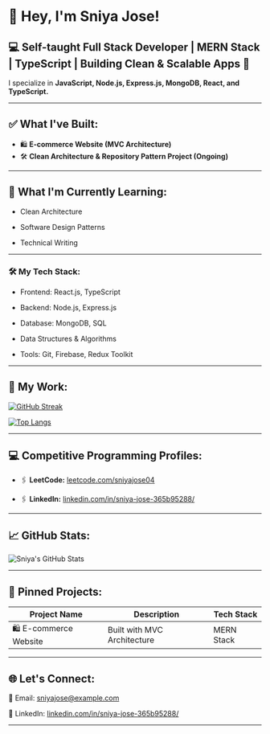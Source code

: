 # 👋 Hey, I'm Sniya Jose!

## 💻 Self-taught Full Stack Developer | MERN Stack | TypeScript | Building Clean & Scalable Apps 🚀

I specialize in **JavaScript, Node.js, Express.js, MongoDB, React, and TypeScript.**

---

## ✅ What I've Built:

- 🛍️ **E-commerce Website (MVC Architecture)**
- 🛠️ **Clean Architecture & Repository Pattern Project (Ongoing)**

---

## 🌱 What I'm Currently Learning:

- Clean Architecture  

- Software Design Patterns  

- Technical Writing  

---

### 🛠️ My Tech Stack:

- Frontend: React.js, TypeScript

- Backend: Node.js, Express.js
  
- Database: MongoDB, SQL

- Data Structures & Algorithms
  
- Tools: Git, Firebase, Redux Toolkit


---

## 📂 My Work:

[![GitHub Streak](https://github-readme-streak-stats.herokuapp.com?user=sniyajose04&theme=dark)](https://git.io/streak-stats)

[![Top Langs](https://github-readme-stats.vercel.app/api/top-langs/?username=sniyajose04&layout=compact&theme=radical)](https://github.com/anuraghazra/github-readme-stats)

---

## 💻 Competitive Programming Profiles:

- 🖇️ **LeetCode:** [leetcode.com/sniyajose04](https://leetcode.com/sniyajose04/)

- 🖇️ **LinkedIn:** [linkedin.com/in/sniya-jose-365b95288/](https://www.linkedin.com/in/sniya-jose-365b95288/)

---

## 📈 GitHub Stats:

![Sniya's GitHub Stats](https://github-readme-stats.vercel.app/api?username=sniyajose04&show_icons=true&theme=radical)

---

## 📌 Pinned Projects:
| Project Name          | Description            | Tech Stack |
|-----------------|-----------------|-------------------|
| 🛍️ E-commerce Website | Built with MVC Architecture | MERN Stack |

---

## 🌐 Let's Connect:

📩 Email: sniyajose@example.com 
 
💼 LinkedIn: [linkedin.com/in/sniya-jose-365b95288/](https://www.linkedin.com/in/sniya-jose-365b95288/)

---
